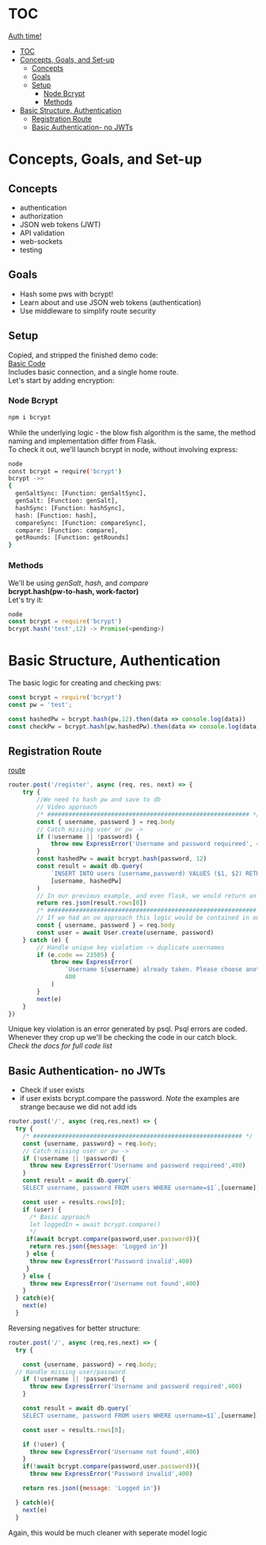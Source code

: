 # TOC

[Auth time!](#auth-time)

- [TOC](#toc)
- [Concepts, Goals, and Set-up](#concepts-goals-and-set-up)
  - [Concepts](#concepts)
  - [Goals](#goals)
  - [Setup](#setup)
    - [Node Bcrypt](#node-bcrypt)
    - [Methods](#methods)
- [Basic Structure, Authentication](#basic-structure-authentication)
  - [Registration Route](#registration-route)
  - [Basic Authentication- no JWTs](#basic-authentication--no-jwts)

# Concepts, Goals, and Set-up

## Concepts

- authentication
- authorization
- JSON web tokens (JWT)
- API validation
- web-sockets
- testing

## Goals

- Hash some pws with bcrypt!
- Learn about and use JSON web tokens (authentication)
- Use middleware to simplify route security

## Setup

Copied, and stripped the finished demo code:  
[Basic Code](../excercise/app.js)  
Includes basic connection, and a single home route.  
Let's start by adding encryption:

### Node Bcrypt

```js
npm i bcrypt
```

While the underlying logic - the blow fish algorithm is the same, the method naming and implementation differ from Flask.  
To check it out, we'll launch bcrypt in node, without involving express:

```sh
node
const bcrypt = require('bcrypt')
bcrypt ->>
{
  genSaltSync: [Function: genSaltSync],
  genSalt: [Function: genSalt],
  hashSync: [Function: hashSync],
  hash: [Function: hash],
  compareSync: [Function: compareSync],
  compare: [Function: compare],
  getRounds: [Function: getRounds]
}
```

### Methods

We'll be using _genSalt_, _hash_, and _compare_  
**bcrypt.hash(pw-to-hash, work-factor)**  
Let's try it:

```js
node
const bcrypt = require('bcrypt')
bcrypt.hash('test',12) -> Promise(<pending>)
```

# Basic Structure, Authentication

The basic logic for creating and checking pws:

```js
const bcrypt = require('bcrypt')
const pw = 'test';

const hashedPw = bcrypt.hash(pw,12).then(data => console.log(data))
const checkPw = bcrypt.hash(pw,hashedPw).then(data => console.log(data)) -> returns true/false

```

## Registration Route

[route](../excercise/routes/auth.js)

```js
router.post('/register', async (req, res, next) => {
	try {
		//We need to hash pw and save to db
		// Video approach
		/* ######################################################### */
		const { username, password } = req.body
		// Catch missing user or pw ->
		if (!username || !password) {
			throw new ExpressError('Username and password requireed', 400)
		}
		const hashedPw = await bcrypt.hash(password, 12)
		const result = await db.query(
			`INSERT INTO users (username,password) VALUES ($1, $2) RETURNING username`,
			[username, hashedPw]
		)
		// In our previous example, and even flask, we would return an id and store it in session.
		return res.json(result.rows[0])
		/* ########################################################### */
		// If we had an oo approach this logic would be contained in our model. This route could simply be:
		const { username, password } = req.body
		const user = await User.create(username, password)
	} catch (e) {
		// Handle unique key violation -> duplicate usernames
		if (e.code == 23505) {
			throw new ExpressError(
				`Username ${username} already taken. Please choose another.`,
				400
			)
		}
		next(e)
	}
})
```

Unique key violation is an error generated by psql. Psql errors are coded.
Whenever they crop up we'll be checking the code in our catch block.  
_Check the docs for full code list_

## Basic Authentication- no JWTs

- Check if user exists
- if user exists bcrypt.compare the password.
  _Note_ the examples are strange because we did not add ids

```js
router.post('/', async (req,res,next) => {
  try {
    /* ########################################################### */
    const {username, password} = req.body;
    // Catch missing user or pw ->
    if (!username || !password) {
      throw new ExpressError('Username and password requireed',400)
    }
    const result = await db.query(`
    SELECT username, password FROM users WHERE username=$1`,[username]);

    const user = results.rows[0];
    if (user) {
      /* Basic approach
      let loggedIn = await bcrypt.compare()
      */
     if(await bcrypt.compare(password,user.password)){
      return res.json({message: 'Logged in'})
     } else {
      throw new ExpressError('Password invalid',400)
     }
    } else {
      throw new ExpressError('Username not found',400)
    }
  } catch(e){
    next(e)
  }
```

Reversing negatives for better structure:

```js
router.post('/', async (req,res,next) => {
  try {

    const {username, password} = req.body;
  // Handle missing user/password
    if (!username || !password) {
      throw new ExpressError('Username and password required',400)
    }

    const result = await db.query(`
    SELECT username, password FROM users WHERE username=$1`,[username]);

    const user = results.rows[0];

    if (!user) {
      throw new ExpressError('Username not found',400)
    }
    if(!await bcrypt.compare(password,user.password)){
      throw new ExpressError('Password invalid',400)

    return res.json({message: 'Logged in'})

  } catch(e){
    next(e)
  }
```

Again, this would be much cleaner with seperate model logic

